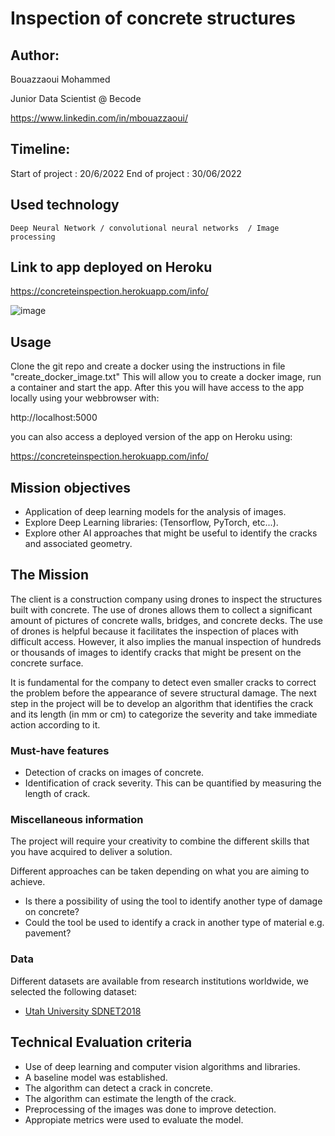 # Inspection of concrete structures

## Author: 

  Bouazzaoui Mohammed
  
  Junior Data Scientist @ Becode
  
  https://www.linkedin.com/in/mbouazzaoui/

## Timeline:

  Start of project : 20/6/2022
  End of project : 30/06/2022

## Used technology

	Deep Neural Network / convolutional neural networks  / Image processing


## Link to app deployed on Heroku

https://concreteinspection.herokuapp.com/info/

![image](https://user-images.githubusercontent.com/98815410/176678383-3b418ac4-2fdb-435f-98bb-1c01baf35b48.png)


## Usage

Clone the git repo and create a docker using
the instructions in file "create_docker_image.txt"
This will allow you to create a docker image, run a container and start the app.
After this you will have access to the app locally using your webbrowser with:

http://localhost:5000

you can also access a deployed version of the app on Heroku using:

https://concreteinspection.herokuapp.com/info/


## Mission objectives

- Application of deep learning models for the analysis of images.
- Explore Deep Learning libraries: (Tensorflow, PyTorch, etc...).
- Explore other AI approaches that might be useful to identify the cracks and associated geometry.

## The Mission

The client is a construction company using drones to inspect the structures built with concrete. The use of drones allows them to collect a significant amount of pictures of concrete walls, bridges, and concrete decks. The use of drones is helpful because it facilitates the inspection of places with difficult access. However, it also implies the manual inspection of hundreds or thousands of images to identify cracks that might be present on the concrete surface.

It is fundamental for the company to detect even smaller cracks to correct the problem before the appearance of severe structural damage. The next step in the project will be to develop an algorithm that identifies the crack and its length (in mm or cm) to categorize the severity and take immediate action according to it.


### Must-have features

- Detection of cracks on images of concrete.
- Identification of crack severity. This can be quantified by measuring the length of crack.

### Miscellaneous information

The project will require your creativity to combine the different skills that you have acquired to deliver a solution.

Different approaches can be taken depending on what you are aiming to achieve.

- Is there a possibility of using the tool to identify another type of damage on concrete?
- Could the tool be used to identify a crack in another type of material e.g. pavement?

### Data

Different datasets are available from research institutions worldwide, we selected the following dataset:

- [Utah University SDNET2018](https://digitalcommons.usu.edu/all_datasets/48/)


## Technical Evaluation criteria

- Use of deep learning and computer vision algorithms and libraries.
- A baseline model was established.
- The algorithm can detect a crack in concrete.
- The algorithm can estimate the length of the crack.
- Preprocessing of the images was done to improve detection.
- Appropiate metrics were used to evaluate the model.




